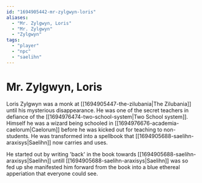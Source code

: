 ```yaml
---
id: "1694905442-mr-zylgwyn-loris"
aliases:
  - "Mr. Zylgwyn, Loris"
  - "Mr. Zylgwyn"
  - "Zylgwyn"
tags:
  - "player"
  - "npc"
  - "saelihn"
---
```


# Mr. Zylgwyn, Loris

Loris Zylgwyn was a monk at [[1694905447-the-zilubania|The Zilubania]] until his mysterious disappearance. He was one of the secret teachers in defiance of the [[1694976474-two-school-system|Two School system]]. Himself he was a wizard being schooled in [[1694976676-academia-caelorum|Caelorum]] before he was kicked out for teaching to non-students. He was transformed into a spellbook that [[1694905688-saelihn-araxisys|Saelihn]] now carries and uses.

He started out by writing 'back' in the book towards [[1694905688-saelihn-araxisys|Saelihn]] untill [[1694905688-saelihn-araxisys|Saelihn]] was so fed up she manifested him forward from the book into a blue ethereal apperiation that everyone could see.
